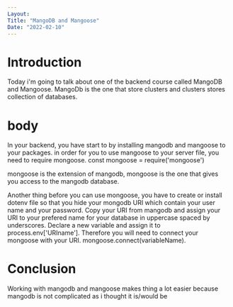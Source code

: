 ```yaml
---
Layout:
Title: "MangoDB and Mangoose"
Date: "2022-02-10"
---
```


# Introduction

Today i'm going to talk about one of the backend course called MangoDB and Mangoose. MangoDb is the one that store clusters and clusters stores collection of databases.

# body

In your backend, you have start to by installing mangodb and mangoose to your packages. in order for you to use mangoose to your server file, you need to require mongoose.
const mongoose = require('mongoose')

mongoose is the extension of mangodb, mongoose is the one that gives you access to the mangodb database. 

Another thing before you can use mongoose, you have to create or install dotenv file so that you hide your mongodb URI which contain your user name and your password. Copy your URI from mangodb and assign your URI to your prefered name for your database in uppercase spaced by underscores. Declare a new variable and assign it to process.env['URIname']. Therefore you will need to connect your mongoose with your URI.
mongoose.connect(variableName).

# Conclusion

Working with mangodb and mangoose makes thing a lot easier because mangodb is not complicated as i thought it is/would be